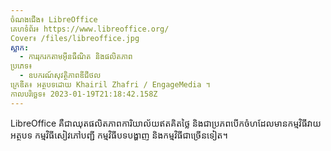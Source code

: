 ```yaml
---
ចំណងជើង៖ LibreOffice
គេហទំព័រ៖ https://www.libreoffice.org/
Cover៖ /files/libreoffice.jpg
ស្លាក:
  - ការរុករកតាមអ៊ីនធឺណិត និងផលិតភាព
ប្រភេទ៖
  - ឧបករណ៍សុវត្ថិភាពឌីជីថល
ក្រេឌីត៖ អត្ថបទដោយ Khairil Zhafri / EngageMedia ។
កាលបរិច្ឆេទ៖ 2023-01-19T21:18:42.158Z
---
```

LibreOffice គឺជាឈុតផលិតភាពការិយាល័យឥតគិតថ្លៃ និងជាប្រភពបើកចំហដែលមានកម្មវិធីវាយអត្ថបទ កម្មវិធីសៀវភៅបញ្ជី កម្មវិធីបទបង្ហាញ និងកម្មវិធីជាច្រើនទៀត។